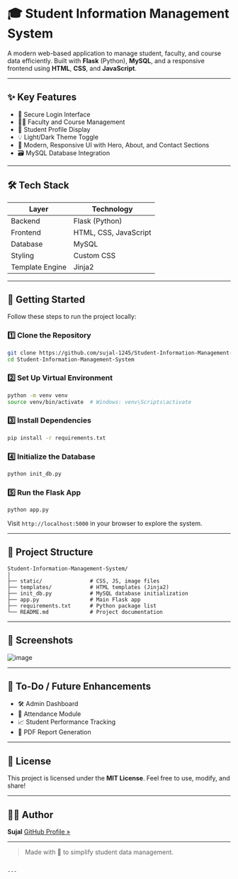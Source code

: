 # 🎓 Student Information Management System

A modern web-based application to manage student, faculty, and course data efficiently. Built with **Flask** (Python), **MySQL**, and a responsive frontend using **HTML**, **CSS**, and **JavaScript**.

---

## ✨ Key Features

- 🔐 Secure Login Interface  
- 🧑‍🏫 Faculty and Course Management  
- 🧾 Student Profile Display  
- 💡 Light/Dark Theme Toggle  
- 🎨 Modern, Responsive UI with Hero, About, and Contact Sections  
- 🗃️ MySQL Database Integration

---

## 🛠️ Tech Stack

| Layer       | Technology             |
|-------------|------------------------|
| Backend     | Flask (Python)         |
| Frontend    | HTML, CSS, JavaScript  |
| Database    | MySQL                  |
| Styling     | Custom CSS             |
| Template Engine | Jinja2             |

---

## 🚀 Getting Started

Follow these steps to run the project locally:

### 1️⃣ Clone the Repository
```bash
git clone https://github.com/sujal-1245/Student-Information-Management-System.git
cd Student-Information-Management-System
````

### 2️⃣ Set Up Virtual Environment

```bash
python -m venv venv
source venv/bin/activate  # Windows: venv\Scripts\activate
```

### 3️⃣ Install Dependencies

```bash
pip install -r requirements.txt
```

### 4️⃣ Initialize the Database

```bash
python init_db.py
```

### 5️⃣ Run the Flask App

```bash
python app.py
```

Visit `http://localhost:5000` in your browser to explore the system.

---

## 📁 Project Structure

```
Student-Information-Management-System/
│
├── static/               # CSS, JS, image files
├── templates/            # HTML templates (Jinja2)
├── init_db.py            # MySQL database initialization
├── app.py                # Main Flask app
├── requirements.txt      # Python package list
└── README.md             # Project documentation
```

---

## 📸 Screenshots

![image](https://github.com/user-attachments/assets/c471a80b-30b0-4b47-8f90-694a175e6133)


---

## 📌 To-Do / Future Enhancements

* 🛠️ Admin Dashboard
* 📅 Attendance Module
* 📈 Student Performance Tracking
* 🧾 PDF Report Generation

---

## 📄 License

This project is licensed under the **MIT License**.
Feel free to use, modify, and share!

---

## 🙋‍♂️ Author

**Sujal**
[GitHub Profile »](https://github.com/sujal-1245)

---

> Made with 💙 to simplify student data management.

```

---


